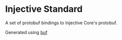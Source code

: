 # Injective Standard

A set of protobuf bindings to Injective Core's protobuf.

Generated using [buf](https://github.com/bufbuild/buf)